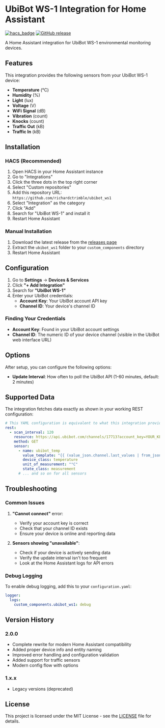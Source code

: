 # UbiBot WS-1 Integration for Home Assistant

[![hacs_badge](https://img.shields.io/badge/HACS-Custom-orange.svg)](https://github.com/custom-components/hacs)
[![GitHub release](https://img.shields.io/github/release/richardctrimble/ubibot_ws1.svg)](https://github.com/richardctrimble/ubibot_ws1/releases/)

A Home Assistant integration for UbiBot WS-1 environmental monitoring devices.

## Features

This integration provides the following sensors from your UbiBot WS-1 device:

- **Temperature** (°C)
- **Humidity** (%)
- **Light** (lux)
- **Voltage** (V)
- **WiFi Signal** (dB)
- **Vibration** (count)
- **Knocks** (count)
- **Traffic Out** (kB)
- **Traffic In** (kB)

## Installation

### HACS (Recommended)

1. Open HACS in your Home Assistant instance
2. Go to "Integrations"
3. Click the three dots in the top right corner
4. Select "Custom repositories"
5. Add this repository URL: `https://github.com/richardctrimble/ubibot_ws1`
6. Select "Integration" as the category
7. Click "Add"
8. Search for "UbiBot WS-1" and install it
9. Restart Home Assistant

### Manual Installation

1. Download the latest release from the [releases page](https://github.com/richardctrimble/ubibot_ws1/releases)
2. Extract the `ubibot_ws1` folder to your `custom_components` directory
3. Restart Home Assistant

## Configuration

1. Go to **Settings** → **Devices & Services**
2. Click **"+ Add Integration"**
3. Search for **"UbiBot WS-1"**
4. Enter your UbiBot credentials:
   - **Account Key**: Your UbiBot account API key
   - **Channel ID**: Your device's channel ID

### Finding Your Credentials

- **Account Key**: Found in your UbiBot account settings
- **Channel ID**: The numeric ID of your device channel (visible in the UbiBot web interface URL)

## Options

After setup, you can configure the following options:

- **Update Interval**: How often to poll the UbiBot API (1-60 minutes, default: 2 minutes)

## Supported Data

The integration fetches data exactly as shown in your working REST configuration:

```yaml
# This YAML configuration is equivalent to what this integration provides
rest:
  - scan_interval: 120
    resource: https://api.ubibot.com/channels/17713?account_key=YOUR_KEY
    method: GET
    sensor:
      - name: ubibot_temp
        value_template: "{{ (value_json.channel.last_values | from_json).field1.value| float |round(2) }}"
        device_class: temperature
        unit_of_measurement: "°C" 
        state_class: measurement
      # ... and so on for all sensors
```

## Troubleshooting

### Common Issues

1. **"Cannot connect"** error:
   - Verify your account key is correct
   - Check that your channel ID exists
   - Ensure your device is online and reporting data

2. **Sensors showing "unavailable"**:
   - Check if your device is actively sending data
   - Verify the update interval isn't too frequent
   - Look at the Home Assistant logs for API errors

### Debug Logging

To enable debug logging, add this to your `configuration.yaml`:

```yaml
logger:
  logs:
    custom_components.ubibot_ws1: debug
```

## Version History

### 2.0.0
- Complete rewrite for modern Home Assistant compatibility
- Added proper device info and entity naming
- Improved error handling and configuration validation
- Added support for traffic sensors
- Modern config flow with options

### 1.x.x
- Legacy versions (deprecated)

## License

This project is licensed under the MIT License - see the [LICENSE](LICENSE) file for details.
